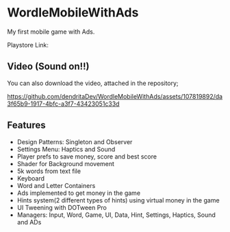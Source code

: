 # WordleMobileWithAds
My first mobile game with Ads.

Playstore Link:

## Video (Sound on!!)
You can also download the video, attached in the repository;

https://github.com/dendritaDev/WordleMobileWithAds/assets/107819892/da3f65b9-1917-4bfc-a3f7-43423051c33d


## Features
  - Design Patterns: Singleton and Observer
  - Settings Menu: Haptics and Sound
  - Player prefs to save money, score and best score
  - Shader for Background movement
  - 5k words from text file
  - Keyboard
  - Word and Letter Containers
  - Ads implemented to get money in the game
  - Hints system(2 different types of hints) using virtual money in the game
  - UI Tweening with DOTween Pro
  - Managers: Input, Word, Game, UI, Data, Hint, Settings, Haptics, Sound and ADs

